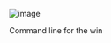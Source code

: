![image](https://imgs.search.brave.com/LBy0SA7AyOnPs06x6aQNGWJXSL2srmE9zDTMcj2to6Y/rs:fit:471:225:1/g:ce/aHR0cHM6Ly90c2Uz/Lm1tLmJpbmcubmV0/L3RoP2lkPU9JUC5k/bHh2YVdlRVFhdnNT/d1FaOWdSVGtBQUFB/QSZwaWQ9QXBp)


Command line for the win

